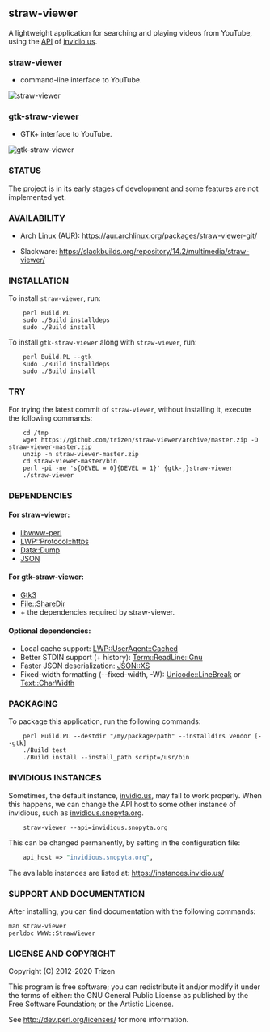 ## straw-viewer

A lightweight application for searching and playing videos from YouTube, using the [API](https://github.com/omarroth/invidious/wiki/API) of [invidio.us](https://invidio.us/).

### straw-viewer

* command-line interface to YouTube.

![straw-viewer](https://user-images.githubusercontent.com/614513/73046877-5cae1200-3e7c-11ea-8ab3-f8c444f88b30.png)

### gtk-straw-viewer

* GTK+ interface to YouTube.

![gtk-straw-viewer](https://user-images.githubusercontent.com/614513/73087694-93ffdb80-3edb-11ea-8fea-05901d72f68d.png)


### STATUS

The project is in its early stages of development and some features are not implemented yet.


### AVAILABILITY

* Arch Linux (AUR): https://aur.archlinux.org/packages/straw-viewer-git/

* Slackware: https://slackbuilds.org/repository/14.2/multimedia/straw-viewer/


### INSTALLATION

To install `straw-viewer`, run:

```console
    perl Build.PL
    sudo ./Build installdeps
    sudo ./Build install
```

To install `gtk-straw-viewer` along with `straw-viewer`, run:

```console
    perl Build.PL --gtk
    sudo ./Build installdeps
    sudo ./Build install
```


### TRY

For trying the latest commit of `straw-viewer`, without installing it, execute the following commands:

```console
    cd /tmp
    wget https://github.com/trizen/straw-viewer/archive/master.zip -O straw-viewer-master.zip
    unzip -n straw-viewer-master.zip
    cd straw-viewer-master/bin
    perl -pi -ne 's{DEVEL = 0}{DEVEL = 1}' {gtk-,}straw-viewer
    ./straw-viewer
```


### DEPENDENCIES

#### For straw-viewer:

* [libwww-perl](https://metacpan.org/release/libwww-perl)
* [LWP::Protocol::https](https://metacpan.org/release/LWP-Protocol-https)
* [Data::Dump](https://metacpan.org/release/Data-Dump)
* [JSON](https://metacpan.org/release/JSON)

#### For gtk-straw-viewer:

* [Gtk3](https://metacpan.org/release/Gtk3)
* [File::ShareDir](https://metacpan.org/release/File-ShareDir)
* \+ the dependencies required by straw-viewer.

#### Optional dependencies:

* Local cache support: [LWP::UserAgent::Cached](https://metacpan.org/release/LWP-UserAgent-Cached)
* Better STDIN support (+ history): [Term::ReadLine::Gnu](https://metacpan.org/release/Term-ReadLine-Gnu)
* Faster JSON deserialization: [JSON::XS](https://metacpan.org/release/JSON-XS)
* Fixed-width formatting (--fixed-width, -W): [Unicode::LineBreak](https://metacpan.org/release/Unicode-LineBreak) or [Text::CharWidth](https://metacpan.org/release/Text-CharWidth)


### PACKAGING

To package this application, run the following commands:

```console
    perl Build.PL --destdir "/my/package/path" --installdirs vendor [--gtk]
    ./Build test
    ./Build install --install_path script=/usr/bin
```

### INVIDIOUS INSTANCES

Sometimes, the default instance, [invidio.us](https://invidio.us/), may fail to work properly. When this happens, we can change the API host to some other instance of invidious, such as [invidious.snopyta.org](https://invidious.snopyta.org/).

```console
    straw-viewer --api=invidious.snopyta.org
```

This can be changed permanently, by setting in the configuration file:

```perl
    api_host => "invidious.snopyta.org",
```

The available instances are listed at: https://instances.invidio.us/


### SUPPORT AND DOCUMENTATION

After installing, you can find documentation with the following commands:

    man straw-viewer
    perldoc WWW::StrawViewer

### LICENSE AND COPYRIGHT

Copyright (C) 2012-2020 Trizen

This program is free software; you can redistribute it and/or modify it
under the terms of either: the GNU General Public License as published
by the Free Software Foundation; or the Artistic License.

See http://dev.perl.org/licenses/ for more information.
